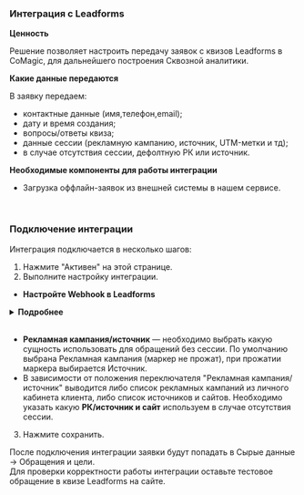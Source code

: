 ### Интеграция с Leadforms <br />

**Ценность**   <br />

Решение позволяет настроить передачу заявок с квизов Leadforms в CoMagic, для дальнейшего построения Сквозной аналитики. <br />

 **Какие данные передаются**  <br />   
  
В заявку передаем: <br />

- контактные данные (имя,телефон,email);
- дату и время создания;
- вопросы/ответы квиза;
- данные сессии (рекламную кампанию, источник, UTM-метки и тд);
- в случае отсутствия сессии, дефолтную РК или источник.  <br />


**Необходимые компоненты для работы интеграции**  <br />
- Загрузка оффлайн-заявок из внешней системы в нашем сервисе.
<br />


### Подключение интеграции <br />

Интеграция подключается в несколько шагов:<br />

1. Нажмите "Активен" на этой странице. <br />
2. Выполните настройку интеграции. <br />

- **Настройте Webhook в Leadforms** <br />

<details>
  <summary style="font-weight:bold;"> Подробнее </summary> <br />

  - Зайдите в Leadforms в настройки конкретного квиза 
  - Перейдите в раздел "Уведомления и настройки"
  - В Weebhooks нажмите "Подключить" или "Изменить", если уже был подключен хук для другого сервиса.
  - В поле URL добавляете Webhook URL из настроек интеграции.

![image](Leadforms.gif)

</details> 
<br />

- **Рекламная кампания/источник** — необходимо выбрать какую сущность использовать для обращений без сессии. По умолчанию выбрана Рекламная кампания (маркер не прожат), при прожатии маркера выбирается Источник. <br />
- В зависимости от положения переключателя "Рекламная кампания/источник" выводится либо список рекламных кампаний из личного кабинета клиента, либо список источников и сайтов. Необходимо указать какую **РК/источник и сайт** используем в случае отсутствия сессии. <br />

3. Нажмите сохранить. <br />

После подключения интеграции заявки будут попадать в  Сырые данные -> Обращения и цели.  <br />
Для проверки корректности работы интеграции оставьте тестовое обращение в квизе Leadforms на сайте.
